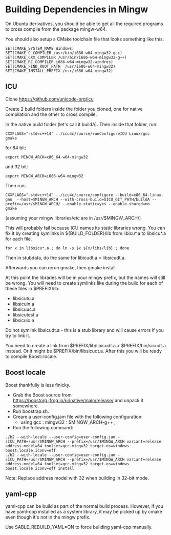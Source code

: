 ﻿# Building Dependencies in Mingw

On Ubuntu derivatives, you should be able to get all the required programs to cross compile from the package mingw-w64.

You should also setup a CMake toolchain file that looks something like this:
```
SET(CMAKE_SYSTEM_NAME Windows)
SET(CMAKE_C_COMPILER /usr/bin/i686-w64-mingw32-gcc)
SET(CMAKE_CXX_COMPILER /usr/bin/i686-w64-mingw32-g++)
SET(CMAKE_RC_COMPILER i686-w64-mingw32-windres)
SET(CMAKE_FIND_ROOT_PATH  /usr/i686-w64-mingw32)
SET(CMAKE_INSTALL_PREFIX /usr/i686-w64-mingw32)
```

## ICU

Clone https://github.com/unicode-org/icu

Create 2 build folders inside the folder you cloned, one for native compilation and the other to cross compile.

In the native build folder (let's call it buildA). Then inside that folder, run:

```
CXXFLAGS="-std=c++14" ../icu4c/source/runConfigureICU Linux/gcc
gmake
```

for 64 bit:
```
export MINGW_ARCH=x86_64-w64-mingw32
```
and 32 bit:
```
export MINGW_ARCH=i686-w64-mingw32
```

Then run:
```
CXXFLAGS="-std=c++14" ../icu4c/source/configure --build=x86_64-linux-gnu  --host=$MINGW_ARCH --with-cross-build=$ICU_GIT_PATH/buildA --prefix=/usr/$MINGW_ARCH/ --enable-static=yes --enable-shared=no
gmake
```

(assuming your mingw libraries/etc are in /usr/$MINGW_ARCH/)

This will probably fail because ICU names its static libraries wrong. You can fix it by creating symlinks in ${BUILD_FOLDER}/lib from libicu\*.a to libsicu\*.a for each file.
```
for x in libsicu*.a ; do ln -s $x ${x/libs/lib} ; done
```
Then in stubdata, do the same for libicudt.a > libsicudt.a.

Afterwards you can rerun gmake, then gmake install. 

At this point the libraries will be in your mingw prefix, but the names will still be wrong. 
You will need to create symlinks like during the build for each of these files in $PREFIX/lib:
- libsicutu.a
- libsicuin.a
- libsicuuc.a
- libsicutest.a
- libsicuio.a

Do not symlink libsicudt.a - this is a stub library and will cause errors if you try to link it.

You need to create a link from $PREFIX/lib/libicudt.a > $PREFIX/bin/sicudt.a instead. Or it might be $PREFIX/bin/libsicudt.a. After this you will be ready to compile Boost::locale.

## Boost locale

Boost thankfully is less finicky.

- Grab the Boost source from https://boostorg.jfrog.io/ui/native/main/release/ and unpack it somewhere.
- Run boostrap.sh.
- Creare a user-config.jam file with the following configuration:
    - using gcc : mingw32 : $MINGW_ARCH-g++ ;
- Run the following command:
```
./b2 --with-locale --user-config=user-config.jam -sICU_PATH=/usr/$MINGW_ARCH --prefix=/usr/$MINGW_ARCH variant=release address-model=64 toolset=gcc-mingw32 target-os=windows boost.locale.iconv=off
./b2 --with-locale --user-config=user-config.jam -sICU_PATH=/usr/$MINGW_ARCH --prefix=/usr/$MINGW_ARCH variant=release address-model=64 toolset=gcc-mingw32 target-os=windows boost.locale.iconv=off install
```
Note: Replace address model with 32 when building in 32-bit mode.

## yaml-cpp

yaml-cpp can be build as part of the normal build process. However, if you have yaml-cpp installed as a system library, it may be picked up by cmake even though it's not in the mingw prefix.

Use SABLE_REBUILD_YAML=ON to force building yaml-cpp manually.
